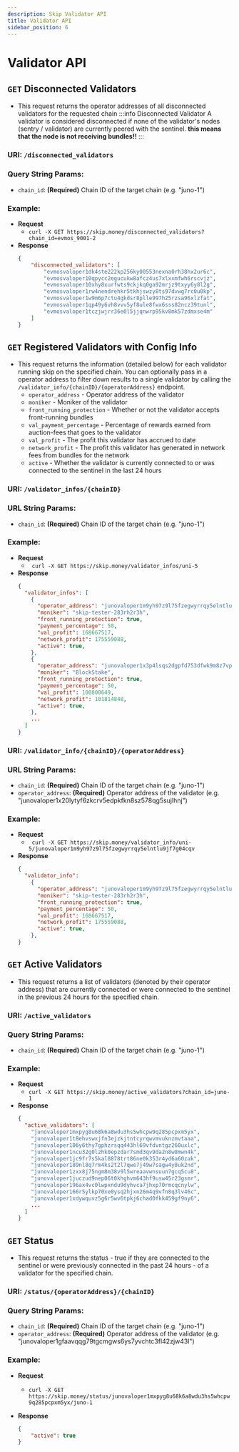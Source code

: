 ```yaml
---
description: Skip Validator API
title: Validator API
sidebar_position: 6
---
```


# Validator API

## `GET` Disconnected Validators

- This request returns the operator addresses of all disconnected validators for the requested chain
  :::info Disconnected Validator
  A validator is considered disconnected if none of the validator's nodes (sentry / validator) are currently peered with the sentinel. **this means that the node is not receiving bundles!!**
  :::
### URI: `/disconnected_validators`

### Query String Params:
* `chain_id`: **(Required)** Chain ID of the target chain (e.g. "juno-1")
### Example:

- **Request**
  - `curl -X GET https://skip.money/disconnected_validators?chain_id=evmos_9001-2`
- **Response**
  ```JSON
  {
      "disconnected_validators": [
          "evmosvaloper1dk4ste222kp256ky00553nexna0rh38hx2ur6c",
          "evmosvaloper10qpycc2egucukw8afcz4us7xlxxmfwh6rscvjz",
          "evmosvaloper10xhy8xurfwts9ckjkq0ga92mrjz9txyy6y8l2g",
          "evmosvaloper1rw4nendrehkr5tkhjswzy8ts97dvwg7rc0u0kp",
          "evmosvaloper1w9m6p7ctu4gkdsr8plle997h25rzsa96xlzfat",
          "evmosvaloper1qp49y6vh8vvv5yf8ule8fwx6sss82ncz39tunl",
          "evmosvaloper1tczjwjrr36e0l5jjqnwrp95kv8mk57zdmxse4m"
      ]
  }
  ```

## `GET` Registered Validators with Config Info

- This request returns the information (detailed below) for each validator running skip on the specified chain. You can optionally pass in a operator address to filter down results to a single validator by calling the `/validator_info/{chainID}/{operatorAddress}` endpoint.
  - `operator_address` - Operator address of the validator
  - `moniker` - Moniker of the validator
  - `front_running_protection` - Whether or not the validator accepts front-running bundles
  - `val_payment_percentage` - Percentage of rewards earned from auction-fees that goes to the validator
  - `val_profit` - The profit this validator has accrued to date
  - `network_profit` - The profit this validator has generated in network fees from bundles for the network
  - `active` - Whether the validator is currently connected to or was connected to the sentinel in the last 24 hours
### URI: `/validator_infos/{chainID}`

### URL String Params:
* `chain_id`: **(Required)** Chain ID of the target chain (e.g. "juno-1")


### Example:

- **Request**
  - ` curl -X GET https://skip.money/validator_infos/uni-5`
- **Response**
  ```JSON
  {
    "validator_infos": [
      {
        "operator_address": "junovaloper1m9yh97z9l75fzegwyrrqy5elntlu9jf7g04cqv",
        "moniker": "skip-tester-283rh2r3h",
        "front_running_protection": true,
        "payment_percentage": 50,
        "val_profit": 168667517,
        "network_profit": 175559088,
        "active": true,
      },
      {
        "operator_address": "junovaloper1x3p4lsqs2dgpfd753dfwk9m8z7vpe4gxd5yml4",
        "moniker": "BlockStake",
        "front_running_protection": true,
        "payment_percentage": 50,
        "val_profit": 100800649,
        "network_profit": 101814848,
        "active": true,
      },
      ...
    ]
  }
  ```

### URI: `/validator_info/{chainID}/{operatorAddress}`

### URL String Params:
* `chain_id`: **(Required)** Chain ID of the target chain (e.g. "juno-1")
* `operator_address`: **(Required)** Operator address of the validator (e.g. "junovaloper1x20lytyf6zkcrv5edpkfkn8sz578qg5sujlhnj")


### Example:

- **Request**
  - ` curl -X GET https://skip.money/validator_info/uni-5/junovaloper1m9yh97z9l75fzegwyrrqy5elntlu9jf7g04cqv`
- **Response**
  ```JSON
  {
    "validator_info": 
      {
        "operator_address": "junovaloper1m9yh97z9l75fzegwyrrqy5elntlu9jf7g04cqv",
        "moniker": "skip-tester-283rh2r3h",
        "front_running_protection": true,
        "payment_percentage": 50,
        "val_profit": 168667517,
        "network_profit": 175559088,
        "active": true,
      },
  }
  ```


## `GET` Active Validators 

- This request returns a list of validators (denoted by their operator address) that are currently connected or were connected to the sentinel in the previous 24 hours for the specified chain. 

### URI: `/active_validators`

### Query String Params:
* `chain_id`: **(Required)** Chain ID of the target chain (e.g. "juno-1")

### Example:

- **Request**
  - `curl -X GET https://skip.money/active_validators?chain_id=juno-1`
- **Response**
  ```JSON
  {
    "active_validators": [
      "junovaloper1mxpyg8u68k6a8wdu3hs5whcpw9q285pcpxm5yx",
      "junovaloper1t8ehvswxjfn3ejzkjtntcyrqwvmvuknzmvtaaa",
      "junovaloper106y6thy7gphzrsqq443hl69vfdvntgz260uxlc",
      "junovaloper1ncu32g0lzhk0epzdar7smd3qv9da2n8w8mwn4k",
      "junovaloper1jc9fr7s5kal8878trt86ne0k353r4yd6a60zak",
      "junovaloper189nl8q7rm4ks2t2l7qwe7j49w7sagw4y8uk2nd",
      "junovaloper1zxx8j75ngm8m38v9l5wreaavwnsuun7gcq5cu8",
      "junovaloper1juczud9nep06t0khghvm643hf9usw45r23gsmr",
      "junovaloper196ax4vc0lwpxndu9dyhvca7jhxp70rmcqcnylw",
      "junovaloper166r5ylkp70xe0ysq2hjxn26m4q9vfn8q3lv46c",
      "junovaloper1xdywquvz5g6r5wv6tpkj6chad0fkk459gf9ny6",
      ...
    ]
  }
  ```

## `GET` Status

- This request returns the status - true if they are connected to the sentinel or were previously connected in the past 24 hours - of a validator for the specified chain. 

### URI: `/status/{operatorAddress}/{chainID}`

### Query String Params:
* `chain_id`: **(Required)** Chain ID of the target chain (e.g. "juno-1")
* `operator_address`: **(Required)** Operator address of the validator (e.g. "junovaloper1gfaavqqg79tgcmgws6ys7yvchtc3fl42zjw43l")

### Example:

- **Request**
  - `curl -X GET https://skip.money/status/junovaloper1mxpyg8u68k6a8wdu3hs5whcpw9q285pcpxm5yx/juno-1`

- **Response**
  ```JSON
  {
      "active": true
  }
  ```